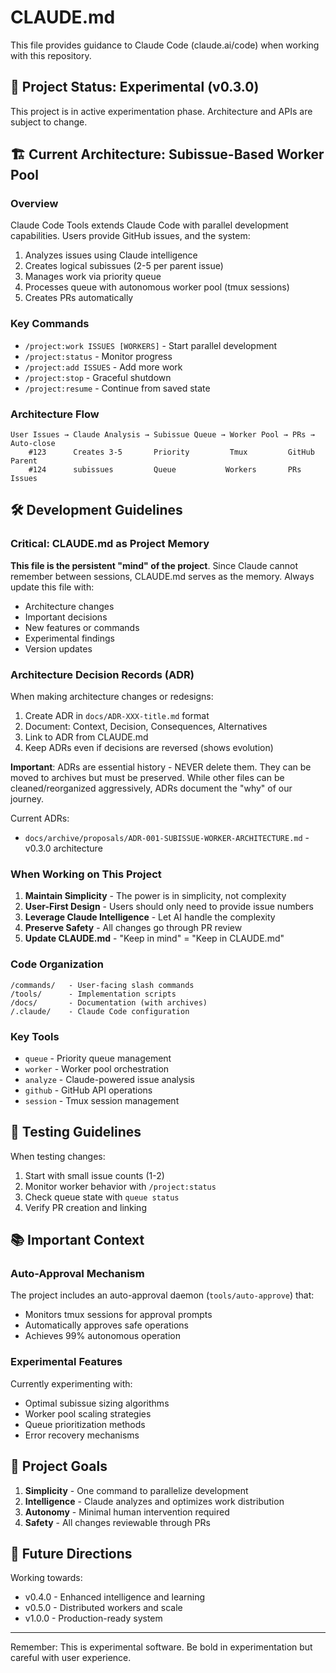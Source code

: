 # CLAUDE.md

This file provides guidance to Claude Code (claude.ai/code) when working with this repository.

## 🚧 Project Status: Experimental (v0.3.0)

This project is in active experimentation phase. Architecture and APIs are subject to change.

## 🏗️ Current Architecture: Subissue-Based Worker Pool

### Overview
Claude Code Tools extends Claude Code with parallel development capabilities. Users provide GitHub issues, and the system:
1. Analyzes issues using Claude intelligence
2. Creates logical subissues (2-5 per parent issue)
3. Manages work via priority queue
4. Processes queue with autonomous worker pool (tmux sessions)
5. Creates PRs automatically

### Key Commands
- `/project:work ISSUES [WORKERS]` - Start parallel development
- `/project:status` - Monitor progress
- `/project:add ISSUES` - Add more work
- `/project:stop` - Graceful shutdown
- `/project:resume` - Continue from saved state

### Architecture Flow
```
User Issues → Claude Analysis → Subissue Queue → Worker Pool → PRs → Auto-close
    #123      Creates 3-5       Priority         Tmux         GitHub   Parent
    #124      subissues         Queue           Workers       PRs      Issues
```

## 🛠️ Development Guidelines

### Critical: CLAUDE.md as Project Memory
**This file is the persistent "mind" of the project**. Since Claude cannot remember between sessions, CLAUDE.md serves as the memory. Always update this file with:
- Architecture changes
- Important decisions
- New features or commands
- Experimental findings
- Version updates

### Architecture Decision Records (ADR)
When making architecture changes or redesigns:
1. Create ADR in `docs/ADR-XXX-title.md` format
2. Document: Context, Decision, Consequences, Alternatives
3. Link to ADR from CLAUDE.md
4. Keep ADRs even if decisions are reversed (shows evolution)

**Important**: ADRs are essential history - NEVER delete them. They can be moved to archives but must be preserved. While other files can be cleaned/reorganized aggressively, ADRs document the "why" of our journey.

Current ADRs:
- `docs/archive/proposals/ADR-001-SUBISSUE-WORKER-ARCHITECTURE.md` - v0.3.0 architecture

### When Working on This Project
1. **Maintain Simplicity** - The power is in simplicity, not complexity
2. **User-First Design** - Users should only need to provide issue numbers
3. **Leverage Claude Intelligence** - Let AI handle the complexity
4. **Preserve Safety** - All changes go through PR review
5. **Update CLAUDE.md** - "Keep in mind" = "Keep in CLAUDE.md"

### Code Organization
```
/commands/   - User-facing slash commands
/tools/      - Implementation scripts
/docs/       - Documentation (with archives)
/.claude/    - Claude Code configuration
```

### Key Tools
- `queue` - Priority queue management
- `worker` - Worker pool orchestration
- `analyze` - Claude-powered issue analysis
- `github` - GitHub API operations
- `session` - Tmux session management

## 🧪 Testing Guidelines

When testing changes:
1. Start with small issue counts (1-2)
2. Monitor worker behavior with `/project:status`
3. Check queue state with `queue status`
4. Verify PR creation and linking

## 📚 Important Context

### Auto-Approval Mechanism
The project includes an auto-approval daemon (`tools/auto-approve`) that:
- Monitors tmux sessions for approval prompts
- Automatically approves safe operations
- Achieves 99% autonomous operation

### Experimental Features
Currently experimenting with:
- Optimal subissue sizing algorithms
- Worker pool scaling strategies
- Queue prioritization methods
- Error recovery mechanisms

## 🎯 Project Goals

1. **Simplicity** - One command to parallelize development
2. **Intelligence** - Claude analyzes and optimizes work distribution
3. **Autonomy** - Minimal human intervention required
4. **Safety** - All changes reviewable through PRs

## 🚀 Future Directions

Working towards:
- v0.4.0 - Enhanced intelligence and learning
- v0.5.0 - Distributed workers and scale
- v1.0.0 - Production-ready system

---

Remember: This is experimental software. Be bold in experimentation but careful with user experience.